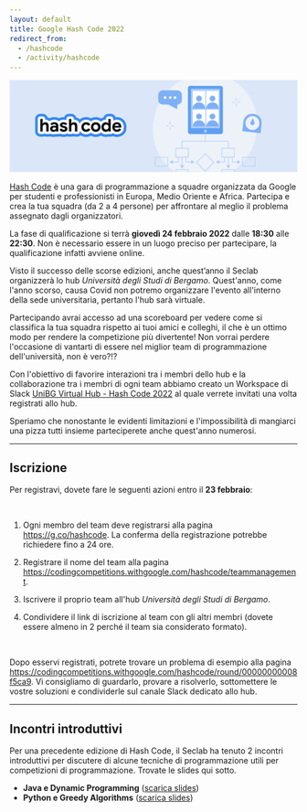 ```yaml
---
layout: default
title: Google Hash Code 2022
redirect_from:
  - /hashcode
  - /activity/hashcode
---
```


<img class="img-responsive center-block"
     src="/assets/activities/hashcode/hashcode-2022.png" />
<br>

[Hash Code](https://codingcompetitions.withgoogle.com/hashcode) è una gara di
programmazione a squadre organizzata da Google per studenti e professionisti in
Europa, Medio Oriente e Africa.
Partecipa e crea la tua squadra (da 2 a 4 persone) per affrontare al meglio il
problema assegnato dagli organizzatori.

La fase di qualificazione si terrà **giovedì 24 febbraio 2022** dalle **18:30**
alle **22:30**. Non è necessario essere in un luogo preciso per partecipare, la
qualificazione infatti avviene online.

Visto il successo delle scorse edizioni, anche quest’anno il Seclab organizzerà
lo hub *Università degli Studi di Bergamo*.
Quest'anno, come l'anno scorso, causa Covid non potremo organizzare l'evento
all'interno della sede universitaria, pertanto l'hub sarà virtuale.

Partecipando avrai accesso ad una scoreboard per vedere come si classifica la
tua squadra rispetto ai tuoi amici e colleghi, il che è un ottimo modo per
rendere la competizione più divertente!
Non vorrai perdere l'occasione di vantarti di essere nel miglior team di
programmazione dell'università, non è vero?!?

Con l'obiettivo di favorire interazioni tra i membri dello hub e la
collaborazione tra i membri di ogni team abbiamo creato un Workspace di Slack
[UniBG Virtual Hub - Hash Code 2022](https://unibg-virtual-hub.slack.com) al
quale verrete invitati una volta registrati allo hub.

Speriamo che nonostante le evidenti limitazioni e l'impossibilità di mangiarci
una pizza tutti insieme parteciperete anche quest'anno numerosi.

--------------------------------------------------------------------------------

## Iscrizione

Per registravi, dovete fare le seguenti azioni entro il **23 febbraio**:

<br>

1. Ogni membro del team deve registrarsi alla pagina
   <https://g.co/hashcode>.
   La conferma della registrazione potrebbe richiedere fino a 24 ore.

2. Registrare il nome del team alla pagina <https://codingcompetitions.withgoogle.com/hashcode/teammanagement>.

3. Iscrivere il proprio team all'hub *Università degli Studi di Bergamo*.

4. Condividere il link di iscrizione al team con gli altri membri
   (dovete essere almeno in 2 perché il team sia considerato formato).

<br>

Dopo esservi registrati, potrete trovare un problema di esempio alla pagina
<https://codingcompetitions.withgoogle.com/hashcode/round/00000000008f5ca9>. Vi consigliamo di guardarlo,
provare a risolverlo, sottomettere le vostre soluzioni e condividerle sul
canale Slack dedicato allo hub.

--------------------------------------------------------------------------------

## Incontri introduttivi

Per una precedente edizione di Hash Code, il Seclab ha tenuto 2 incontri
introduttivi per discutere di alcune tecniche di programmazione utili per
competizioni di programmazione. Trovate le slides qui sotto.

* **Java e Dynamic Programming** ([scarica slides](/assets/activities/hashcode/unibg_seclab_hashcode_2018_java.pdf))
* **Python e Greedy Algorithms** ([scarica slides](/assets/activities/hashcode/unibg_seclab_hashcode_2018_python.pdf))
